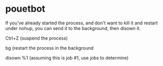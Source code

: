 # pouetbot

If you've already started the process, and don't want to kill it and restart under nohup, you can send it to the background, then disown it.

Ctrl+Z (suspend the process)

bg (restart the process in the background

disown %1 (assuming this is job #1, use jobs to determine)